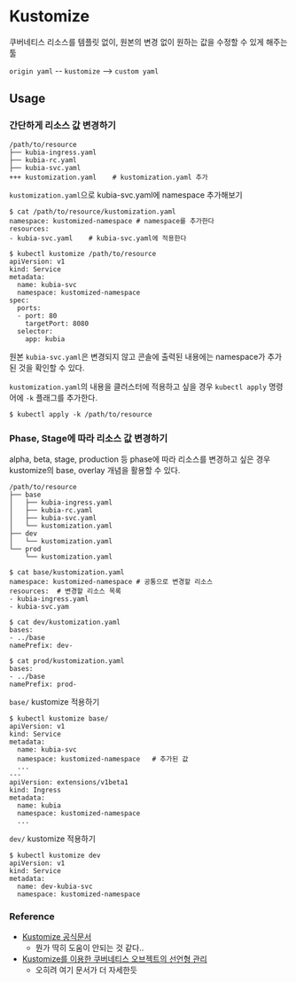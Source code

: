 # Kustomize

쿠버네티스 리소스를 템플릿 없이, 원본의 변경 없이 원하는 값을 수정할 수 있게 해주는 툴

`origin yaml` -- `kustomize` --> `custom yaml`

## Usage

### 간단하게 리소스 값 변경하기

```
/path/to/resource
├── kubia-ingress.yaml
├── kubia-rc.yaml
├── kubia-svc.yaml
+++ kustomization.yaml    # kustomization.yaml 추가
```

`kustomization.yaml`으로 kubia-svc.yaml에 namespace 추가해보기
```
$ cat /path/to/resource/kustomization.yaml
namespace: kustomized-namespace # namespace를 추가한다
resources:
- kubia-svc.yaml    # kubia-svc.yaml에 적용한다

$ kubectl kustomize /path/to/resource
apiVersion: v1
kind: Service
metadata:
  name: kubia-svc
  namespace: kustomized-namespace
spec:
  ports:
  - port: 80
    targetPort: 8080
  selector:
    app: kubia
```

원본 `kubia-svc.yaml`은 변경되지 않고 콘솔에 출력된 내용에는 namespace가 추가된 것을 확인할 수 있다.

`kustomization.yaml`의 내용을 클러스터에 적용하고 싶을 경우 `kubectl apply` 명령어에 `-k` 플래그를 추가한다.

```
$ kubectl apply -k /path/to/resource
```

### Phase, Stage에 따라 리소스 값 변경하기

alpha, beta, stage, production 등 phase에 따라 리소스를 변경하고 싶은 경우 kustomize의 base, overlay 개념을 활용할 수 있다.

```
/path/to/resource
├── base
│   ├── kubia-ingress.yaml
│   ├── kubia-rc.yaml
│   ├── kubia-svc.yaml
│   └── kustomization.yaml
├── dev
│   └── kustomization.yaml
└── prod
    └── kustomization.yaml
```

```
$ cat base/kustomization.yaml
namespace: kustomized-namespace # 공통으로 변경할 리소스
resources:  # 변경할 리소스 목록
- kubia-ingress.yaml
- kubia-svc.yam
```

```
$ cat dev/kustomization.yaml
bases:
- ../base
namePrefix: dev-

$ cat prod/kustomization.yaml
bases:
- ../base
namePrefix: prod-
```

`base/` kustomize 적용하기

```
$ kubectl kustomize base/
apiVersion: v1
kind: Service
metadata:
  name: kubia-svc
  namespace: kustomized-namespace   # 추가된 값
  ...
---
apiVersion: extensions/v1beta1
kind: Ingress
metadata:
  name: kubia
  namespace: kustomized-namespace
  ...
```

`dev/` kustomize 적용하기
```
$ kubectl kustomize dev
apiVersion: v1
kind: Service
metadata:
  name: dev-kubia-svc
  namespace: kustomized-namespace
```

### Reference

- [Kustomize 공식문서](https://kubectl.docs.kubernetes.io/guides/introduction/kustomize/)
  - 뭔가 딱히 도움이 안되는 것 같다..
- [Kustomize를 이용한 쿠버네티스 오브젝트의 선언형 관리](https://kubernetes.io/ko/docs/tasks/manage-kubernetes-objects/kustomization/)
  - 오히려 여기 문서가 더 자세한듯